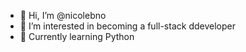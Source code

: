 - 👋 Hi, I’m @nicolebno
- 👀 I’m interested in becoming a full-stack ddeveloper
- 🌱 Currently learning Python


<!---
nicolebno/nicolebno is a ✨ special ✨ repository because its `README.md` (this file) appears on your GitHub profile.
You can click the Preview link to take a look at your changes.
--->
